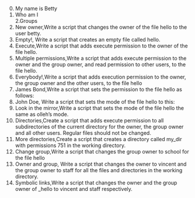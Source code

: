 0. My name is Betty
1. Who am I   
2.Groups
3. New owner,Write a script that changes the owner of the file hello to the user betty.
4. Empty!, Write a script that creates an empty file called hello.
5. Execute,Write a script that adds execute permission to the owner of the file hello.
6. Multiple permissions,Write a script that adds execute permission to the owner and the group owner, and read permission to other users, to the file hello.
7. Everybody!,Write a script that adds execution permission to the owner, the group owner and the other users, to the file hello
8. James Bond,Write a script that sets the permission to the file hello as follows:
9. John Doe, Write a script that sets the mode of the file hello to this:
10. Look in the mirror,Write a script that sets the mode of the file hello the same as olleh’s mode.
11. Directories,Create a script that adds execute permission to all subdirectories of the current directory for the owner, the group owner and all other users. Regular files should not be changed.
12. More directories,Create a script that creates a directory called my_dir with permissions 751 in the working directory.
13. Change group,Write a script that changes the group owner to school for the file hello
14. Owner and group, Write a script that changes the owner to vincent and the group owner to staff for all the files and directories in the working directory.
15. Symbolic links,Write a script that changes the owner and the group owner of _hello to vincent and staff respectively.
